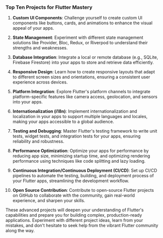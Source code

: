 ### Top Ten Projects for Flutter Mastery

1. **Custom UI Components**: Challenge yourself to create custom UI components like buttons, cards, and animations to enhance the visual appeal of your apps.

2. **State Management**: Experiment with different state management solutions like Provider, Bloc, Redux, or Riverpod to understand their strengths and weaknesses.

3. **Database Integration**: Integrate a local or remote database (e.g., SQLite, Firebase Firestore) into your apps to store and retrieve data efficiently.

4. **Responsive Design**: Learn how to create responsive layouts that adapt to different screen sizes and orientations, ensuring a consistent user experience across devices.

5. **Platform Integration**: Explore Flutter's platform channels to integrate platform-specific features like camera access, geolocation, and sensors into your apps.

6. **Internationalization (i18n)**: Implement internationalization and localization in your apps to support multiple languages and locales, making your apps accessible to a global audience.

7. **Testing and Debugging**: Master Flutter's testing framework to write unit tests, widget tests, and integration tests for your apps, ensuring reliability and robustness.

8. **Performance Optimization**: Optimize your apps for performance by reducing app size, minimizing startup time, and optimizing rendering performance using techniques like code splitting and lazy loading.

9. **Continuous Integration/Continuous Deployment (CI/CD)**: Set up CI/CD pipelines to automate the testing, building, and deployment process of your Flutter apps, streamlining the development workflow.

10. **Open Source Contribution**: Contribute to open-source Flutter projects on GitHub to collaborate with the community, gain real-world experience, and sharpen your skills.

These advanced projects will deepen your understanding of Flutter's capabilities and prepare you for building complex, production-ready applications. Experiment with different project ideas, learn from your mistakes, and don't hesitate to seek help from the vibrant Flutter community along the way.
